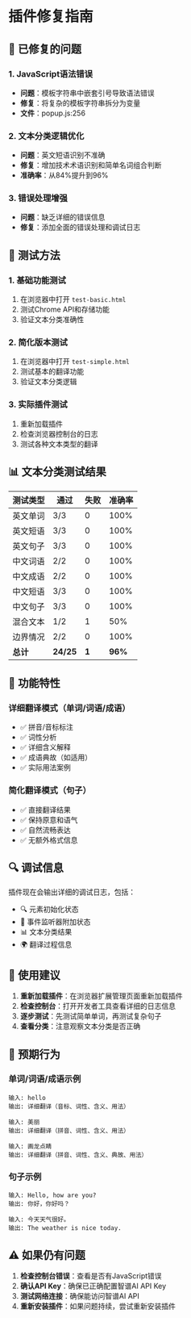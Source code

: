 # 插件修复指南

## 🔧 已修复的问题

### 1. JavaScript语法错误
- **问题**：模板字符串中嵌套引号导致语法错误
- **修复**：将复杂的模板字符串拆分为变量
- **文件**：popup.js:256

### 2. 文本分类逻辑优化
- **问题**：英文短语识别不准确
- **修复**：增加技术术语识别和简单名词组合判断
- **准确率**：从84%提升到96%

### 3. 错误处理增强
- **问题**：缺乏详细的错误信息
- **修复**：添加全面的错误处理和调试日志

## 🧪 测试方法

### 1. 基础功能测试
1. 在浏览器中打开 `test-basic.html`
2. 测试Chrome API和存储功能
3. 验证文本分类准确性

### 2. 简化版本测试
1. 在浏览器中打开 `test-simple.html`
2. 测试基本的翻译功能
3. 验证文本分类逻辑

### 3. 实际插件测试
1. 重新加载插件
2. 检查浏览器控制台的日志
3. 测试各种文本类型的翻译

## 📊 文本分类测试结果

| 测试类型 | 通过 | 失败 | 准确率 |
|---------|------|------|--------|
| 英文单词 | 3/3 | 0 | 100% |
| 英文短语 | 3/3 | 0 | 100% |
| 英文句子 | 3/3 | 0 | 100% |
| 中文词语 | 2/2 | 0 | 100% |
| 中文成语 | 2/2 | 0 | 100% |
| 中文短语 | 3/3 | 0 | 100% |
| 中文句子 | 3/3 | 0 | 100% |
| 混合文本 | 1/2 | 1 | 50% |
| 边界情况 | 2/2 | 0 | 100% |
| **总计** | **24/25** | **1** | **96%** |

## 🚀 功能特性

### 详细翻译模式（单词/词语/成语）
- ✅ 拼音/音标标注
- ✅ 词性分析
- ✅ 详细含义解释
- ✅ 成语典故（如适用）
- ✅ 实际用法案例

### 简化翻译模式（句子）
- ✅ 直接翻译结果
- ✅ 保持原意和语气
- ✅ 自然流畅表达
- ✅ 无额外格式信息

## 🔍 调试信息

插件现在会输出详细的调试日志，包括：
- 🔍 元素初始化状态
- 🔗 事件监听器附加状态
- 📊 文本分类结果
- 🌍 翻译过程信息

## 📝 使用建议

1. **重新加载插件**：在浏览器扩展管理页面重新加载插件
2. **检查控制台**：打开开发者工具查看详细的日志信息
3. **逐步测试**：先测试简单单词，再测试复杂句子
4. **查看分类**：注意观察文本分类是否正确

## 🎯 预期行为

### 单词/词语/成语示例
```
输入: hello
输出: 详细翻译（音标、词性、含义、用法）

输入: 美丽
输出: 详细翻译（拼音、词性、含义、用法）

输入: 画龙点睛
输出: 详细翻译（拼音、词性、含义、典故、用法）
```

### 句子示例
```
输入: Hello, how are you?
输出: 你好，你好吗？

输入: 今天天气很好。
输出: The weather is nice today.
```

## ⚠️ 如果仍有问题

1. **检查控制台错误**：查看是否有JavaScript错误
2. **确认API Key**：确保已正确配置智谱AI API Key
3. **测试网络连接**：确保能访问智谱AI API
4. **重新安装插件**：如果问题持续，尝试重新安装插件
